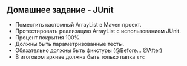 ## Домашнее задание - JUnit 
- Поместить кастомный ArrayList в Maven проект.
- Протеcтировать реализацию ArrayList с использованием JUnit.
- Процент покрытия 100%.
- Должны быть параметризованные тесты.
- Обязательно должны быть фикстуры (@Before... @After)
- В итоговом архиве должна быть только папка `src`
